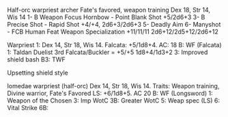 Half-orc warpriest archer
Fate's favored, weapon training
Dex 18, Str 14, Wis 14
1- B Weapon Focus Hornbow - Point Blank Shot +5/2d6+3
3- B Precise Shot - Rapid Shot +4/+4, 2d6+3/2d6+3
5- Deadly Aim 
6- Manyshot - FCB Human Feat Weapon Specialization +11/11/11 2d6+12/2d5+12/2d6+12 

Warpriest 1: Dex 14, Str 18, Wis 14.
Falcata: +5/1d8+4. AC: 18
B: WF (Falcata)
1: Taldan Duelist
3rd Falcata/Buckler = +5/+5 1d8+4/1d3+2
3: Improved shield bash
B3: TWF

Upsetting shield style

Iomedae warpriest (half-orc) Dex 14, Str 18, Wis 14.
Traits: Weapon training, Divine warrior, Fate's Favored
LS: +6/1d8+5. AC 20
B: WF (Longsword)
1: Weapon of the Chosen
3: Imp WotC
3B: Greater WotC
5: Weap spec (LS)
6: Vital Strike
6B: 

